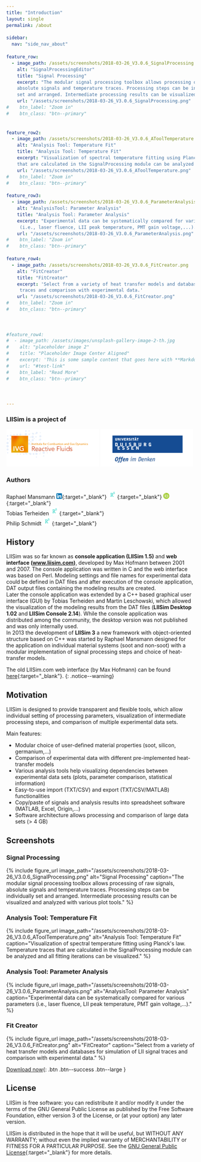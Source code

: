 ```yaml
---
title: "Introduction"
layout: single
permalink: /about

sidebar:
  nav: "side_nav_about"
  
feature_row:
  - image_path: /assets/screenshots/2018-03-26_V3.0.6_SignalProcessing.png
    alt: "SignalProcessingEditor"
    title: "Signal Processing"
    excerpt: "The modular signal processing toolbox allows processing of raw signals, 
    absolute signals and temperature traces. Processing steps can be individually 
    set and arranged. Intermediate processing results can be visualized and analyzed with various plot tools."
    url: "/assets/screenshots/2018-03-26_V3.0.6_SignalProcessing.png"
#    btn_label: "Zoom in"
#    btn_class: "btn--primary"


feature_row2:    
  - image_path: /assets/screenshots/2018-03-26_V3.0.6_AToolTemperature.png
    alt: "Analysis Tool: Temperature Fit"
    title: "Analysis Tool: Temperature Fit"
    excerpt: "Visualization of spectral temperature fitting using Planck's law. Temperature traces
    that are calculated in the SignalProcessing module can be analyzed and all fitting iterations can be visualized."    
    url: "/assets/screenshots/2018-03-26_V3.0.6_AToolTemperature.png"
#    btn_label: "Zoom in"
#    btn_class: "btn--primary"

feature_row3:        
  - image_path: /assets/screenshots/2018-03-26_V3.0.6_ParameterAnalysis.png
    alt: "AnalysisTool: Parameter Analysis"
    title: "Analysis Tool: Parameter Analysis"
    excerpt: "Experimental data can be systematically compared for various parameters
     (i.e., laser fluence, LII peak temperature, PMT gain voltage,...)."                                                        
    url: "/assets/screenshots/2018-03-26_V3.0.6_ParameterAnalysis.png"
#    btn_label: "Zoom in"
#    btn_class: "btn--primary"
    
feature_row4:
  - image_path: /assets/screenshots/2018-03-26_V3.0.6_FitCreator.png
    alt: "FitCreator"
    title: "FitCreator"
    excerpt: 'Select from a variety of heat transfer models and databases for simulation of LII signal
     traces and comparison with experimental data.'                                                                        
    url: "/assets/screenshots/2018-03-26_V3.0.6_FitCreator.png"
#    btn_label: "Zoom in"
#    btn_class: "btn--primary"
    
                     
                                                                                            
#feature_row4:
#  - image_path: /assets/images/unsplash-gallery-image-2-th.jpg
#    alt: "placeholder image 2"
#    title: "Placeholder Image Center Aligned"
#    excerpt: 'This is some sample content that goes here with **Markdown** formatting. Centered with `type="center"`'
#    url: "#test-link"
#    btn_label: "Read More"
#    btn_class: "btn--primary"
    
    
  
---
```



### LIISim is a project of
<a href="http://www.uni-due.de/ivg/rf" target="_blank"><img src="/assets/logos/IVG-Reactive-Fluids.png"
alt="Institute for Combustion and Gas Dynamics - Reactive Fluids" style="height:100px"></a>
<a href="http://www.uni-due.de" target="_blank"><img src="/assets/logos/logo_UDE.png"
alt="University of Duisburg-Essen" style="height:100px"></a>
<br>


### Authors
Raphael Mansmann [<img src="/assets/logos/In-2C-14px.png" style="height:15px">](https://www.linkedin.com/in/mansmann){:target="_blank"}
[<img src="/assets/logos/RG_square_green.png" style="height:24px">](https://www.researchgate.net/profile/Raphael_Mansmann){:target="_blank"}
[<img src="/assets/logos/orcid_16x16.png" style="height:16px">](https://orcid.org/0000-0003-0071-5252){:target="_blank"}
<br>
Tobias Terheiden 
[<img src="/assets/logos/RG_square_green.png" style="height:24px">](https://www.researchgate.net/profile/Tobias_Terheiden){:target="_blank"}
<br>
Philip Schmidt 
[<img src="/assets/logos/RG_square_green.png" style="height:24px">](https://www.researchgate.net/profile/Philip_Schmidt3){:target="_blank"}
<br>


## History
LIISim was so far known as **console application (LIISim 1.5)** and **web interface (www.liisim.com)**, developed by Max Hofmann 
between 2001 and 2007. The console application was written in C and the web interface was based on Perl. 
Modeling settings and file names for experimental data could be defined in DAT files and after execution of the console 
application, DAT output files containing the modeling results are created.         <br>
Later the console application was extended by a C++ based graphical user interface (GUI) by Tobias Terheiden and Martin Leschowski, which allowed the visualization of 
 the modeling results from the DAT files (**LIISim Desktop 1.02** and **LIISim Console 2.14**). While the console application was distributed
 among the community, the desktop version was not published and was only internally used.  <br>
In 2013 the development of **LIISim 3** a new framework with object-oriented structure based on C++ was started by Raphael Mansmann 
designed for the application on individual material systems (soot and non-soot) with a modular implementation of signal 
processing steps and choice of heat-transfer models.
                                                                          
The old LIISim.com web interface (by Max Hofmann) can be found [here](http://web.liisim.com/){:target="_blank"}. 
{: .notice--warning}
  

## Motivation

LIISim is designed to provide transparent and flexible tools, which allow individual 
setting of processing parameters, visualization of intermediate processing steps, and 
comparison of multiple experimental data sets.

Main features:
- Modular choice of user-defined material properties (soot, silicon, germanium,...)
- Comparison of experimental data with different pre-implemented heat-transfer models
- Various analysis tools help visualizing dependencies between experimental data sets (plots, parameter comparison, statistical information)
- Easy-to-use import (TXT/CSV) and export (TXT/CSV/MATLAB) functionalities
- Copy/paste of signals and analysis results into spreadsheet software (MATLAB, Excel, Origin,...)
- Software architecture allows processing and comparison of large data sets (> 4 GB) 


## Screenshots

### Signal Processing
{% include figure_url image_path="/assets/screenshots/2018-03-26_V3.0.6_SignalProcessing.png" 
  alt="Signal Processing" 
  caption="The modular signal processing toolbox allows processing of raw signals, 
    absolute signals and temperature traces. Processing steps can be individually 
    set and arranged. Intermediate processing results can be visualized and analyzed with various plot tools."  %}

### Analysis Tool: Temperature Fit
{% include figure_url image_path="/assets/screenshots/2018-03-26_V3.0.6_AToolTemperature.png" 
  alt="Analysis Tool: Temperature Fit" 
  caption="Visualization of spectral temperature fitting using Planck's law. Temperature traces
    that are calculated in the SignalProcessing module can be analyzed and all fitting iterations can be visualized."  %}

### Analysis Tool: Parameter Analysis
{% include figure_url image_path="/assets/screenshots/2018-03-26_V3.0.6_ParameterAnalysis.png" 
  alt="AnalysisTool: Parameter Analysis" 
  caption="Experimental data can be systematically compared for various parameters
     (i.e., laser fluence, LII peak temperature, PMT gain voltage,...)." %}

### Fit Creator
{% include figure_url image_path="/assets/screenshots/2018-03-26_V3.0.6_FitCreator.png" 
  alt="FitCreator" 
  caption="Select from a variety of heat transfer models and databases for simulation of LII signal
     traces and comparison with experimental data."  %}

[Download now](/downloads){: .btn .btn--success .btn--large }


## License
LIISim is free software: you can redistribute it and/or modify it under the terms 
of the GNU General Public License as published by the Free Software Foundation, 
either version 3 of the License, or (at your option) any later version.

LIISim is distributed in the hope that it will be useful, but WITHOUT ANY WARRANTY; 
without even the implied warranty of MERCHANTABILITY or FITNESS FOR A PARTICULAR PURPOSE. 
See the [GNU General Public License](http://www.gnu.org/licenses/){:target="_blank"}  for more details.